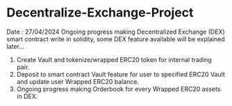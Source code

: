 # Decentralize-Exchange-Project
Date : 27/04/2024
Ongoing progress making Decentralized Exchange (DEX) smart contract write in solidity, some DEX feature available will be explained later...

1. Create Vault and tokenize/wrapped ERC20 token for internal trading pair.
2. Deposit to smart contract Vault feature for user to specified ERC20 Vault and update user Wrapped ERC20 balance.
3. Ongoing progress making Orderbook for every Wrapped ERC20 assets in DEX.
